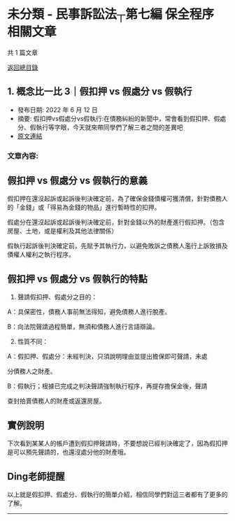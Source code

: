 # 未分類 - 民事訴訟法┬第七編 保全程序 相關文章

共 1 篇文章

[返回總目錄](00_總目錄.md)

## 1. 概念比一比 3｜假扣押 vs 假處分 vs 假執行

- 發布日期: 2022 年 6 月 12 日
- 摘要: 假扣押vs假處分vs假執行:在債務糾紛的新聞中，常會看到假扣押、假處分、假執行等字眼，今天就來帶同學們了解三者之間的差異吧
- [原文連結](https://www.jasper-realestate.com/%e5%81%87%e6%89%a3%e6%8a%bcvs%e5%81%87%e8%99%95%e5%88%86vs%e5%81%87%e5%9f%b7%e8%a1%8c/)

### 文章內容:

## 假扣押 vs 假處分 vs 假執行的意義

假扣押在還沒起訴或起訴後判決確定前，為了確保金錢債權可獲清償，針對債務人的「金錢」或「得易為金錢的物品」進行暫時性的扣押。

假處分在還沒起訴或起訴後判決確定前，針對金錢以外的財產進行假扣押。（包含房屋、土地，或是權利及其他法律關係）

假執行起訴後判決確定前，先賦予其執行力，以避免敗訴之債務人濫行上訴致損及債權人權利之執行程序。

## 假扣押 vs 假處分 vs 假執行的特點

1. 聲請假扣押、假處分之目的：

A：具保密性，債務人事前無法得知，避免債務人進行脫產。

B：向法院聲請過程簡單，無須和債務人進行言語辯論。

2. 性質不同：

A：假扣押、假處分：未經判決，只須說明理由並提出擔保即可聲請，未處

分債務人之財產。

B：假執行；根據已完成之判決聲請強制執行程序，再提存擔保金後，聲請

查封拍賣債務人的財產或返還房屋。

## 實例說明

下次看到某某人的帳戶遭到假扣押聲請時，不要想說已經判決確定了，因為假扣押是可以預先聲請的，也還沒處分他的財產哦。

## Ding老師提醒

以上就是假扣押、假處分、假執行的簡單介紹，相信同學們對這三者都有了更多的了解。

---

